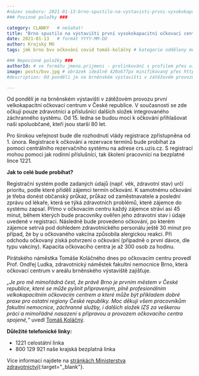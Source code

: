 ```yaml
---
#název souboru: 2021-01-13-brno-spustilo-na-vystavisti-prvni-vysokokapacitni-ockovaci-centrum-v-cr.md
### Povinné položky ###

category: CLANKY   # nešahat!
title: "Brno spustilo na výstavišti první vysokokapacitní očkovací centrum v ČR"
date: 2021-01-13   # formát YYYY-MM-DD
author: Krajský MO
tags: jmk brno bvv očkování covid tomáš-koláčný # kategorie odděleny mezerami, např. volby zemědělství životní-prostředí piráti (viz https://jihomoravsky.pirati.cz/tags/)

### Nepovinné položky ###
authorId: # ve formátu jmeno.prijmeni - prolinkování s profilem přes uid
image: posts/bvv.jpg # obrázek ideálně 420x677px minifikovaný přes https://tinypng.com/
#description: Od pondělí je na brněnském výstavišti v zátěžovém provozu první velkokapacitní očkovací centrum v České republice. 

---
```


Od pondělí je na brněnském výstavišti v zátěžovém provozu první velkokapacitní očkovací centrum v České republice. V současnosti se zde očkují pouze zdravotníci a příslušníci dalších složek integrovaného záchranného systému. Od 15. ledna se budou moci k očkování přihlašovat naši spoluobčané, kteří jsou starší 80 let. 

Pro širokou veřejnost bude dle rozhodnutí vlády registrace zpřístupněna od 1. února. Registrace k očkování a rezervace termínů bude probíhat za pomoci centrálního rezervačního systému na adrese crs.uzis.cz. S registrací mohou pomoci jak rodinní příslušníci, tak školení pracovníci na bezplatné lince 1221.

**Jak to celé bude probíhat?**

Registrační systém podle zadaných údajů (např. věk, zdravotní stav) určí prioritu, podle které přidělí zájemci termín očkování. K samotnému očkování je třeba donést občanský průkaz, průkaz od zaměstnavatele a poslední zprávu od lékaře, která se týká zdravotních problémů, které zájemce do systému zapsal. 
Přímo v očkovacím centru každý zájemce stráví asi 45 minut, během kterých bude pracovníky ověřen jeho zdravotní stav i údaje uvedené v registraci. Následně bude provedeno očkování, po kterém zájemce setrvá pod dohledem zdravotnického personálu ještě 30 minut pro případ, že by u očkovaného vakcína způsobila alergickou reakci. Při odchodu očkovaný získá potvrzení o očkování (případně o první dávce, dle typu vakcíny). Kapacita očkovacího centra je až 300 osob za hodinu.  

Pirátského náměstka Tomáše Koláčného dnes po očkovacím centru provedl Prof. Ondřej Ludka, zdravotnický náměstek fakultní nemocnice Brno, která očkovací centrum v areálu brněnského výstaviště zajišťuje. 

*„Je pro mě mimořádná čest, že právě Brno je prvním městem v České republice, které se může pyšnit připraveným, plně profesionálním velkokapacitním očkovacím centrem a které může být příkladem dobré praxe pro ostatní regiony České republiky. Moc děkuji všem pracovníkům fakultní nemocnice, záchranné služby, i dalších složek IZS za veškerou práci a mimořádné nasazení s přípravou a provozem očkovacího centra spojené,“* uvedl [Tomáš Koláčný](https://jihomoravsky.pirati.cz/lide/tomas-kolacny/).

**Důležité telefonické linky:**
- 1221 celostátní linka
- 800 129 921 naše krajská bezplatná linka

Více informací najdete na [stránkách Ministerstva zdravotnictví](https://koronavirus.mzcr.cz/ockovani-proti-covid-19/){:target="_blank"}.
